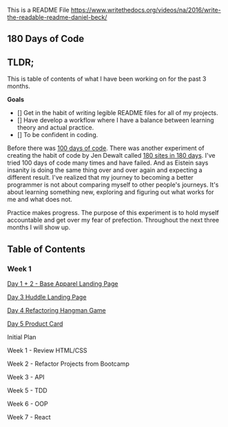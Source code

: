 This is a README File
https://www.writethedocs.org/videos/na/2016/write-the-readable-readme-daniel-beck/

## 180 Days of Code

## TLDR;

This is table of contents of what I have been working on for the past 3 months.

**Goals**

-   [] Get in the habit of writing legible README files for all of my projects.
-   [] Have develop a workflow where I have a balance between learning theory and actual practice.
-   [] To be confident in coding.

Before there was [100 days of code](https://www.100daysofcode.com/). There was another experiment of creating the habit of code by Jen Dewalt called [180 sites in 180 days](https://zube.io/blog/how-i-built-180-websites-in-180-days-and-became-a-yc-fellowship-founder/). I've tried 100 days of code many times and have failed. And as Eistein says insanity is doing the same thing over and over again and expecting a different result. I've realized that my journey to becoming a better programmer is not about comparing myself to other people's journeys. It's about learning something new, exploring and figuring out what works for me and what does not.

Practice makes progress. The purpose of this experiment is to hold myself accountable and get over my fear of prefection. Throughout the next three months I will show up.

## Table of Contents

### Week 1

[Day 1 + 2 - Base Apparel Landing Page](week1/base-apparel/)

[Day 3 Huddle Landing Page](week1/huddle-landing)

[Day 4 Refactoring Hangman Game](https://github.com/zaynaib/Hangman-Game)

[Day 5 Product Card](https://www.darkcode.info/2019/10/awesome-product-card-using-html-css.html)

Initial Plan

Week 1 - Review HTML/CSS

Week 2 - Refactor Projects from Bootcamp

Week 3 - API

Week 5 - TDD

Week 6 - OOP

Week 7 - React
